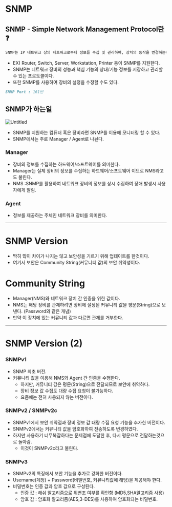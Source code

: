 # SNMP

## SNMP - Simple Network Management Protocol란❓

```markdown
SNMP는 IP 네트워크 상의 네트워크로부터 정보를 수집 및 관리하며, 장치의 동작을 변경하는데 사용되고 정보를 모니터링 하게 도와주는 인터넷 표준 프로토콜이다. 
```

- EX) Router, Switch, Server, Workstation, Printer 등이 SNMP를 지원한다.
- SNMP는 네트워크 장비의 성능과 핵심 기능의 상태/기능 정보를 저장하고 관리할 수 있는 프로토콜이다.
- 또한 SNMP를 사용하여 장비의 설정을 수정할 수도 있다.

```markdown
SNMP Port : 161번
```

## SNMP가 하는일

![Untitled](https://snmpsimulator.files.wordpress.com/2017/01/snmp.png)
- SNMP를 지원하는 컴퓨터 혹은 장비라면 SNMP를 이용해 모니터링 할 수 있다.
- SNMP에서는 주로 Manager / Agent로 나뉜다.

### Manager

- 장비의 정보를 수집하는 하드웨어/소프트웨어를 의미한다.
- Manager는 실제 장비의 정보를 수집하는 하드웨어/소프트웨어 이므로 NMS라고도 불린다.
- NMS :SNMP를 활용하여 네트워크 장비의 정보를 상시 수집하여 장애 발생시 사용자에게 알림.

### Agent

- 정보를 제공하는 주체인 네트워크 장비를 의미한다.

---

# SNMP Version

- 딱히 많이 차이가 나지는 않고 보안성을 기르기 위해 업데이트를 한것이다.
- 여기서 보안은 Community String(커뮤니티 값)의 보안 취약성이다.

# Community String

- Manager(NMS)와 네트워크 장치 간 인증을 위한 값이다.
- NMS는 해당 장비를 관제하려면 장비에 설정된 커뮤니티 값을 평문(String)으로 보낸다. (Password와 같은 개념)
- 만약 이 장치에 있는 커뮤니티 값과 다르면 관제를 거부한다.

---

# SNMP Version (2)

### SNMPv1

- SNMP 최초 버전.
- 커뮤니티 값을 이용해 NMS와 Agent 간 인증을 수행한다.
    - 하지만, 커뮤니티 값은 평문(String)으로 전달되므로 보안에 취약하다.
    - 장비 정보 값 수집도 대량 수집 요청이 불가능하다.
    - 요즘에는 전혀 사용되지 않는 버전이다.

### SNMPv2 / SNMPv2c

- SNMPv1에서 보안 취약점과 장비 정보 값 대량 수집 요청 기능을 추가한 버전이다.
- SNMPv2에서는 커뮤니티 값을 암호화하여 전송하도록 변경하였다.
- 하지만 사용하기 너무복잡하다는 문제점에 도달한 후, 다시 평문으로 전달하는것으로 돌아감.
    - 이것이 SNMPv2c라고 불린다.

### SNMPv3

- SNMPv2의 특징에서 보안 기능을 추가로 강화한 버전이다.
- Username(계정) + Password(비밀번호, 커뮤니티값에 해당)을 제공해야 한다.
- 비밀번호는 인증 값과 암호 값으로 구성된다.
    - 인증 값 : 해쉬 알고리즘으로 위변조 여부를 확인함 (MD5,SHA알고리즘 사용)
    - 암호 값 : 암호화 알고리즘(AES,3-DES)를 사용하여 암호화되는 비밀번호.